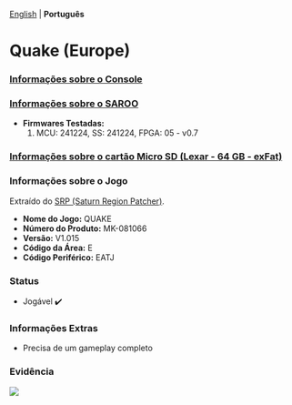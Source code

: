 [English](README.md) | **Português**

# Quake (Europe)

### [Informações sobre o Console](../../../../Info/Consoles/VA13/pt-br.md)

### [Informações sobre o SAROO](../../../../Info/Cartridges/GuangzhouSanStarOnlineShop/1.6/pt-br.md)

- <b>Firmwares Testadas:</b>
  1. MCU: 241224, SS: 241224, FPGA: 05 - v0.7

### [Informações sobre o cartão Micro SD (Lexar - 64 GB - exFat)](../../../../Info/SdCards/Lexar/64GB/exfat/pt-br.md)

### Informações sobre o Jogo

Extraído do [SRP (Saturn Region Patcher)](https://segaxtreme.net/resources/saturn-region-patcher.81/download).

- <b>Nome do Jogo:</b> QUAKE
- <b>Número do Produto:</b> MK-081066
- <b>Versão:</b> V1.015
- <b>Código da Área:</b> E
- <b>Código Periférico:</b> EATJ

### Status

- Jogável :heavy_check_mark:

### Informações Extras

- Precisa de um gameplay completo

### Evidência

[![](https://img.youtube.com/vi/CqcxlSQEkxc/0.jpg)](https://www.youtube.com/watch?v=CqcxlSQEkxc)
